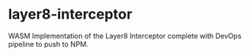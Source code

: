 # layer8-interceptor
WASM Implementation of the Layer8 Interceptor complete with DevOps pipeline to push to NPM.
